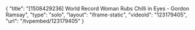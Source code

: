 {
    "title": "[1508429236] World Record Woman Rubs Chilli in Eyes - Gordon Ramsay",
    "type": "solo",
    "layout": "iframe-static",
    "videoId": "123179405",
    "url": "\/tvpembed\/123179405"
}